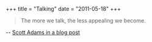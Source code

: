 +++
title = "Talking"
date = "2011-05-18"
+++

> The more we talk, the less appealing we become.

-- [Scott Adams in a blog post](http://dilbert.com/blog/entry/slowing_the_decline_in_your_personal_appeal/)

